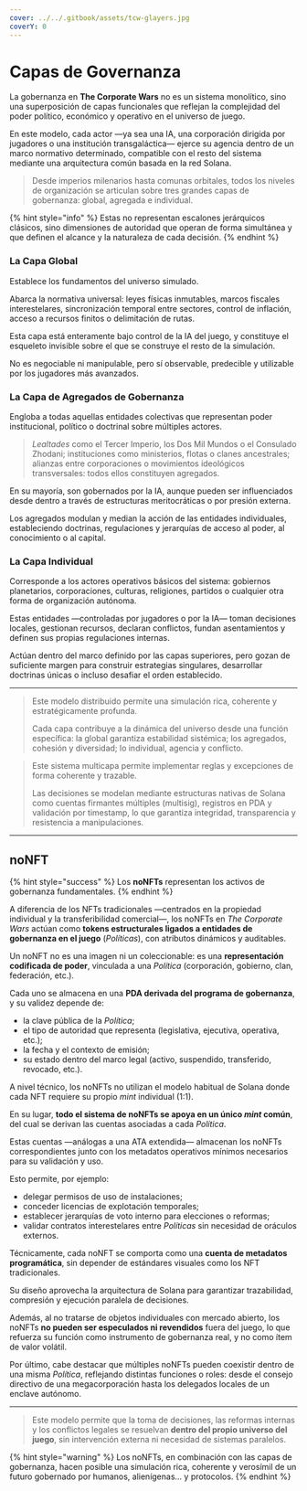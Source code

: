 ```yaml
---
cover: ../../.gitbook/assets/tcw-glayers.jpg
coverY: 0
---
```


# Capas de Governanza

La gobernanza en **The Corporate Wars** no es un sistema monolítico, sino una superposición de capas funcionales que reflejan la complejidad del poder político, económico y operativo en el universo de juego.

En este modelo, cada actor —ya sea una IA, una corporación dirigida por jugadores o una institución transgaláctica— ejerce su agencia dentro de un marco normativo determinado, compatible con el resto del sistema mediante una arquitectura común basada en la red Solana.

> Desde imperios milenarios hasta comunas orbitales, todos los niveles de organización se articulan sobre tres grandes capas de gobernanza: global, agregada e individual.

{% hint style="info" %}
Estas no representan escalones jerárquicos clásicos, sino dimensiones de autoridad que operan de forma simultánea y que definen el alcance y la naturaleza de cada decisión.
{% endhint %}

### La **Capa Global**

Establece los fundamentos del universo simulado.

Abarca la normativa universal: leyes físicas inmutables, marcos fiscales interestelares, sincronización temporal entre sectores, control de inflación, acceso a recursos finitos o delimitación de rutas.

Esta capa está enteramente bajo control de la IA del juego, y constituye el esqueleto invisible sobre el que se construye el resto de la simulación.

No es negociable ni manipulable, pero sí observable, predecible y utilizable por los jugadores más avanzados.

### La **Capa de Agregados de Gobernanza**

Engloba a todas aquellas entidades colectivas que representan poder institucional, político o doctrinal sobre múltiples actores.

> _Lealtades_ como el Tercer Imperio, los Dos Mil Mundos o el Consulado Zhodani; instituciones como ministerios, flotas o clanes ancestrales; alianzas entre corporaciones o movimientos ideológicos transversales: todos ellos constituyen agregados.

En su mayoría, son gobernados por la IA, aunque pueden ser influenciados desde dentro a través de estructuras meritocráticas o por presión externa.

Los agregados modulan y median la acción de las entidades individuales, estableciendo doctrinas, regulaciones y jerarquías de acceso al poder, al conocimiento o al capital.

### La **Capa Individual**

Corresponde a los actores operativos básicos del sistema: gobiernos planetarios, corporaciones, culturas, religiones, partidos o cualquier otra forma de organización autónoma.

Estas entidades —controladas por jugadores o por la IA— toman decisiones locales, gestionan recursos, declaran conflictos, fundan asentamientos y definen sus propias regulaciones internas.

Actúan dentro del marco definido por las capas superiores, pero gozan de suficiente margen para construir estrategias singulares, desarrollar doctrinas únicas o incluso desafiar el orden establecido.

***

> Este modelo distribuido permite una simulación rica, coherente y estratégicamente profunda.
>
> Cada capa contribuye a la dinámica del universo desde una función específica: la global garantiza estabilidad sistémica; los agregados, cohesión y diversidad; lo individual, agencia y conflicto.

> Este sistema multicapa permite implementar reglas y excepciones de forma coherente y trazable.
>
> Las decisiones se modelan mediante estructuras nativas de Solana como cuentas firmantes múltiples (multisig), registros en PDA y validación por timestamp, lo que garantiza integridad, transparencia y resistencia a manipulaciones.

***

## noNFT

{% hint style="success" %}
Los **noNFTs** representan los activos de gobernanza fundamentales.
{% endhint %}

A diferencia de los NFTs tradicionales —centrados en la propiedad individual y la transferibilidad comercial—, los noNFTs en _The Corporate Wars_ actúan como **tokens estructurales ligados a entidades de gobernanza en el juego** (_Políticas_), con atributos dinámicos y auditables.

Un noNFT no es una imagen ni un coleccionable: es una **representación codificada de poder**, vinculada a una _Política_ (corporación, gobierno, clan, federación, etc.).

Cada uno se almacena en una **PDA derivada del programa de gobernanza**, y su validez depende de:

* la clave pública de la _Política_;
* el tipo de autoridad que representa (legislativa, ejecutiva, operativa, etc.);
* la fecha y el contexto de emisión;
* su estado dentro del marco legal (activo, suspendido, transferido, revocado, etc.).

A nivel técnico, los noNFTs no utilizan el modelo habitual de Solana donde cada NFT requiere su propio _mint_ individual (1:1).

En su lugar, **todo el sistema de noNFTs se apoya en un único&#x20;**_**mint**_**&#x20;común**, del cual se derivan las cuentas asociadas a cada _Política_.

Estas cuentas —análogas a una ATA extendida— almacenan los noNFTs correspondientes junto con los metadatos operativos mínimos necesarios para su validación y uso.

Esto permite, por ejemplo:

* delegar permisos de uso de instalaciones;
* conceder licencias de explotación temporales;
* establecer jerarquías de voto interno para elecciones o reformas;
* validar contratos interestelares entre _Políticas_ sin necesidad de oráculos externos.

Técnicamente, cada noNFT se comporta como una **cuenta de metadatos programática**, sin depender de estándares visuales como los NFT tradicionales.

Su diseño aprovecha la arquitectura de Solana para garantizar trazabilidad, compresión y ejecución paralela de decisiones.

Además, al no tratarse de objetos individuales con mercado abierto, los noNFTs **no pueden ser especulados ni revendidos** fuera del juego, lo que refuerza su función como instrumento de gobernanza real, y no como ítem de valor volátil.

Por último, cabe destacar que múltiples noNFTs pueden coexistir dentro de una misma _Política_, reflejando distintas funciones o roles: desde el consejo directivo de una megacorporación hasta los delegados locales de un enclave autónomo.

***

> Este modelo permite que la toma de decisiones, las reformas internas y los conflictos legales se resuelvan **dentro del propio universo del juego**, sin intervención externa ni necesidad de sistemas paralelos.

{% hint style="warning" %}
Los noNFTs, en combinación con las capas de gobernanza, hacen posible una simulación rica, coherente y verosímil de un futuro gobernado por humanos, alienígenas... y protocolos.
{% endhint %}
